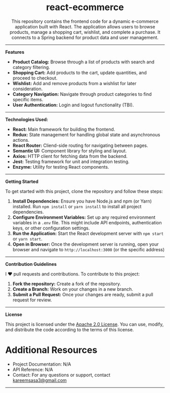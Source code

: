 <div align="center">

# react-ecommerce

This repository contains the frontend code for a dynamic e-commerce application built with React.
The application allows users to browse products, manage a shopping cart, wishlist, and complete a purchase.
It connects to a Spring backend for product data and user management.

***

</div>

**Features**

+ **Product Catalog:** Browse through a list of products with search and category filtering.
+ **Shopping Cart:** Add products to the cart, update quantities, and proceed to checkout.
+ **Wishlist:** Add and remove products from a wishlist for later consideration.
+ **Category Navigation:** Navigate through product categories to find specific items.
+ **User Authentication:** Login and logout functionality (TBI).

***

**Technologies Used:**

+ **React:** Main framework for building the frontend.
+ **Redux:** State management for handling global state and asynchronous actions.
+ **React Router:** Cliend-side routing for navigating between pages.
+ **Semantic UI:** Component library for styling and layout.
+ **Axios:** HTTP client for fetching data from the backend.
+ **Jest:** Testing framework for unit and integration testing.
+ **Enzyme:** Utility for testing React components.

***

**Getting Started**

To get started with this project, clone the repository and follow these steps:

1. **Install Dependencies:** Ensure you have Node.js and npm (or Yarn) installed. Run `npm install` or `yarn install` to install all project dependencies.
2. **Configure Environment Variables:** Set up any required environment variables in a `.env` file. This might include API endpoints, authentication keys, or other configuration settings.
3. **Run the Application:** Start the React development server with `npm start` or `yarn start`.
4. **Open in Browser:** Once the development server is running, open your browser and navigate to `http://localhost:3000` (or the specific address)

***

**Contribution Guidelines**

I  :heart:  pull requests and contributions. To contribute to this project:

1. **Fork the repository:** Create a fork of the repository.
2. **Create a Branch:** Work on your changes in a new branch.
3. **Submit a Pull Request:** Once your changes are ready, submit a pull request for review.

***

**License**

This project is licensed under the [Apache 2.0 License](https://www.apache.org/licenses/LICENSE-2.0). 
You can use, modify, and distribute the code according to the terms of this license.

# Additional Resources
+ Project Documentation: N/A
+ API Reference: N/A
+ Contact: For any questions or support, contact kareemsasa3@gmail.com

***
